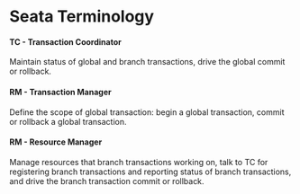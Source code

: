 # Seata Terminology
#### TC - Transaction Coordinator
 Maintain status of global and branch transactions, drive the global commit or rollback.
 
#### RM - Transaction Manager 
 Define the scope of global transaction: begin a global transaction, commit or rollback a global transaction.
 
#### RM - Resource Manager 
 Manage resources that branch transactions working on, talk to TC for registering branch transactions and reporting status of branch transactions, and drive the branch transaction commit or rollback.
